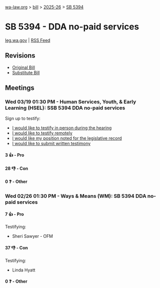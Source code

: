[wa-law.org](/) > [bill](/bill/) > [2025-26](/bill/2025-26/) > [SB 5394](/bill/2025-26/sb/5394/)

# SB 5394 - DDA no-paid services
[leg.wa.gov](https://app.leg.wa.gov/billsummary?BillNumber=5394&Year=2025&Initiative=false) | [RSS Feed](./rss.xml)

## Revisions
* [Original Bill](1/)
* [Substitute Bill](S/)

## Meetings
### Wed 03/19 01:30 PM - Human Services, Youth, & Early Learning (HSEL): SSB 5394 DDA no-paid services
Sign up to testify:
* [I would like to testify in person during the hearing](https://app.leg.wa.gov/csi/Testifier/Add?chamber=House&mId=33035&aId=165938&caId=26595&tId=1)
* [I would like to testify remotely](https://app.leg.wa.gov/csi/Testifier/Add?chamber=House&mId=33035&aId=165938&caId=26595&tId=2)
* [I would like my position noted for the legislative record](https://app.leg.wa.gov/csi/Testifier/Add?chamber=House&mId=33035&aId=165938&caId=26595&tId=3)
* [I would like to submit written testimony](https://app.leg.wa.gov/csi/Testifier/Add?chamber=House&mId=33035&aId=165938&caId=26595&tId=4)

#### 3 👍 - Pro

#### 28 👎 - Con

#### 0 ❓ - Other

### Wed 02/26 01:30 PM - Ways & Means (WM): SB 5394 DDA no-paid services
#### 7 👍 - Pro
Testifying:
* Sheri Sawyer - OFM

#### 37 👎 - Con
Testifying:
* Linda Hyatt

#### 0 ❓ - Other
